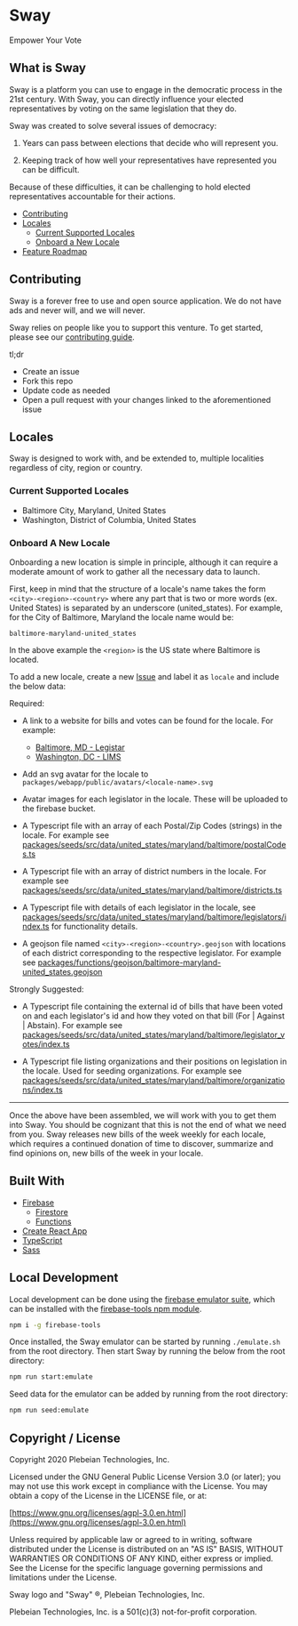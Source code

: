 # Sway

Empower Your Vote

## What is Sway

Sway is a platform you can use to engage in the democratic process in the 21st century. With Sway, you can directly influence your elected representatives by voting on the same legislation that they do.

Sway was created to solve several issues of democracy:

1. Years can pass between elections that decide who will represent you.

2. Keeping track of how well your representatives have represented you can be difficult.

Because of these difficulties, it can be challenging to hold elected representatives accountable for their actions.

* [Contributing](#contributing)
* [Locales](#locales)
  * [Current Supported Locales](#current-supported-locales)
  * [Onboard a New Locale](#onboard-a-new-locale)
* [Feature Roadmap](#feature-roadmap)

## Contributing

Sway is a forever free to use and open source application. We do not have ads and never will, and we will never.

Sway relies on people like you to support this venture. To get started, please see our [contributing guide](/CONTRIBUTING.md).

tl;dr

* Create an issue
* Fork this repo
* Update code as needed
* Open a pull request with your changes linked to the aforementioned issue

## Locales

Sway is designed to work with, and be extended to, multiple localities regardless of city, region or country.

### Current Supported Locales

* Baltimore City, Maryland, United States
* Washington, District of Columbia, United States

### Onboard A New Locale

Onboarding a new location is simple in principle, although it can require a moderate amount of work to gather all the necessary data to launch.

First, keep in mind that the structure of a locale's name takes the form `<city>-<region>-<country>` where any part that is two or more words (ex. United States) is separated by an underscore (united_states). For example, for the City of Baltimore, Maryland the locale name would be:

```text
baltimore-maryland-united_states
```

In the above example the `<region>` is the US state where Baltimore is located.

To add a new locale, create a new [Issue](https://github.com/Plebeian-Technology/sway/issues) and label it as `locale` and include the below data:

Required:

* A link to a website for bills and votes can be found for the locale. For example:
  * [Baltimore, MD - Legistar](https://baltimore.legistar.com/Legislation.aspx)
  * [Washington, DC - LIMS](https://lims.dccouncil.us/)

* Add an svg avatar for the locale to `packages/webapp/public/avatars/<locale-name>.svg`

* Avatar images for each legislator in the locale. These will be uploaded to the firebase bucket.

* A Typescript file with an array of each Postal/Zip Codes (strings) in the locale. For example see [packages/seeds/src/data/united_states/maryland/baltimore/postalCodes.ts](/packages/seeds/src/data/united_states/maryland/baltimore/postalCodes.ts)

* A Typescript file with an array of district numbers in the locale. For example see [packages/seeds/src/data/united_states/maryland/baltimore/districts.ts](/packages/seeds/src/data/united_states/maryland/baltimore/districts.ts)

* A Typescript file with details of each legislator in the locale, see [packages/seeds/src/data/united_states/maryland/baltimore/legislators/index.ts](/packages/seeds/src/data/united_states/maryland/baltimore/legislators/index.ts) for functionality details.

* A geojson file named `<city>-<region>-<country>.geojson` with locations of each district corresponding to the respective legislator. For example see [packages/functions/geojson/baltimore-maryland-united_states.geojson](/packages/functions/geojson/baltimore-maryland-united_states.geojson)

Strongly Suggested:

* A Typescript file containing the external id of bills that have been voted on and each legislator's id and how they voted on that bill (For | Against | Abstain). For example see [packages/seeds/src/data/united_states/maryland/baltimore/legislator_votes/index.ts](/packages/seeds/src/data/united_states/maryland/baltimore/legislator_votes/index.ts)

* A Typescript file listing organizations and their positions on legislation in the locale. Used for seeding organizations. For example see [packages/seeds/src/data/united_states/maryland/baltimore/organizations/index.ts](/packages/seeds/src/data/united_states/maryland/baltimore/organizations/index.ts)

---

Once the above have been assembled, we will work with you to get them into Sway. You should be cognizant that this is not the end of what we need from you. Sway releases new bills of the week weekly for each locale, which requires a continued donation of time to discover, summarize and find opinions on, new bills of the week in your locale.

## Built With

* [Firebase](https://firebase.google.com)
  * [Firestore](https://firebase.google.com/docs/firestore)
  * [Functions](https://firebase.google.com/docs/functions)
* [Create React App](https://github.com/facebook/create-react-app)
* [TypeScript](https://github.com/Microsoft/TypeScript)
* [Sass](https://sass-lang.com)

## Local Development

Local development can be done using the [firebase emulator suite](https://firebase.google.com/docs/emulator-suite), which can be installed with the [firebase-tools npm module](https://www.npmjs.com/package/firebase-tools).

```bash
npm i -g firebase-tools
```

Once installed, the Sway emulator can be started by running `./emulate.sh` from the root directory. Then start Sway by running the below from the root directory:

```bash
npm run start:emulate
```

Seed data for the emulator can be added by running from the root directory:

```bash
npm run seed:emulate
```

## Copyright / License

Copyright 2020 Plebeian Technologies, Inc.

Licensed under the GNU General Public License Version 3.0 (or later);
you may not use this work except in compliance with the License.
You may obtain a copy of the License in the LICENSE file, or at:

   [https://www.gnu.org/licenses/agpl-3.0.en.html](https://www.gnu.org/licenses/agpl-3.0.en.html)

Unless required by applicable law or agreed to in writing, software
distributed under the License is distributed on an "AS IS" BASIS,
WITHOUT WARRANTIES OR CONDITIONS OF ANY KIND, either express or implied.
See the License for the specific language governing permissions and
limitations under the License.

Sway logo and "Sway" ®, Plebeian Technologies, Inc.

Plebeian Technologies, Inc. is a 501(c)(3) not-for-profit corporation.
